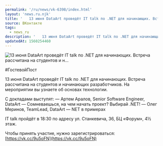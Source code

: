```yaml
---
permalink: '/ru/news/vk-6398/index.html'
layout: 'news.ru.njk'
title: '   13 июня DataArt проведёт IT talk по .NET для начинающих. Встреча рассчитана на студентов и н…'
source: ВКонтакте
tags:
  - news_ru
description: '   13 июня DataArt проведёт IT talk по .NET для начинающих. Встреча рассчитана на студентов и н…'
updatedAt: 1560254460
---
```

![   13 июня DataArt проведёт IT talk по .NET для начинающих. Встреча рассчитана на студентов и н…](https://sun9-29.userapi.com/impf/c853420/v853420886/615e3/vsAjhagNrAM.jpg?size=1280x789&quality=96&sign=2cd9081a13fdd6f31f664d60da517eb3&c_uniq_tag=Nas8EQU8kWf1i6itfNDPDuabCgQISuHv1iBZuHH8jG4&type=album)

#ГостевойПост

13 июня DataArt проведёт IT talk по .NET для начинающих. Встреча рассчитана на студентов и начинающих разработчиков. На мероприятии вы узнаете об основах технологии.

С докладами выступят:
— Артем Аралов, Senior Software Engineer, DataArt — Сомневаешься, на чем начать проект? Выбирай .NET!
— Олег Меринов, TeamLead, DataArt — NET в примерах

IT talk пройдёт в 18:30 по адресу ул. Станкевича, 36, БЦ «Форум», 4½ этаж.

Чтобы принять участие, нужно зарегистрироваться: [https://vk.cc/9u5oFN](https://vk.cc/9u5oFN)
